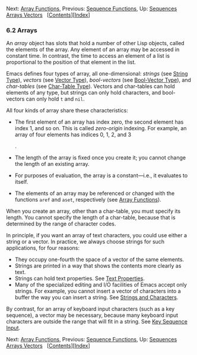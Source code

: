 <!-- This is the GNU Emacs Lisp Reference Manual
corresponding to Emacs version 27.2.

Copyright (C) 1990-1996, 1998-2021 Free Software Foundation,
Inc.

Permission is granted to copy, distribute and/or modify this document
under the terms of the GNU Free Documentation License, Version 1.3 or
any later version published by the Free Software Foundation; with the
Invariant Sections being "GNU General Public License," with the
Front-Cover Texts being "A GNU Manual," and with the Back-Cover
Texts as in (a) below.  A copy of the license is included in the
section entitled "GNU Free Documentation License."

(a) The FSF's Back-Cover Text is: "You have the freedom to copy and
modify this GNU manual.  Buying copies from the FSF supports it in
developing GNU and promoting software freedom." -->

<!-- Created by GNU Texinfo 6.7, http://www.gnu.org/software/texinfo/ -->

Next: [Array Functions](Array-Functions.html), Previous: [Sequence Functions](Sequence-Functions.html), Up: [Sequences Arrays Vectors](Sequences-Arrays-Vectors.html)   \[[Contents](index.html#SEC_Contents "Table of contents")]\[[Index](Index.html "Index")]

### 6.2 Arrays

An *array* object has slots that hold a number of other Lisp objects, called the elements of the array. Any element of an array may be accessed in constant time. In contrast, the time to access an element of a list is proportional to the position of that element in the list.

Emacs defines four types of array, all one-dimensional: *strings* (see [String Type](String-Type.html)), *vectors* (see [Vector Type](Vector-Type.html)), *bool-vectors* (see [Bool-Vector Type](Bool_002dVector-Type.html)), and *char-tables* (see [Char-Table Type](Char_002dTable-Type.html)). Vectors and char-tables can hold elements of any type, but strings can only hold characters, and bool-vectors can only hold `t` and `nil`.

All four kinds of array share these characteristics:

*   The first element of an array has index zero, the second element has index 1, and so on. This is called *zero-origin* indexing. For example, an array of four elements has indices 0, 1, 2, and 3

    <!-- /@w -->

    .

*   The length of the array is fixed once you create it; you cannot change the length of an existing array.

*   For purposes of evaluation, the array is a constant—i.e., it evaluates to itself.

*   The elements of an array may be referenced or changed with the functions `aref` and `aset`, respectively (see [Array Functions](Array-Functions.html)).

When you create an array, other than a char-table, you must specify its length. You cannot specify the length of a char-table, because that is determined by the range of character codes.

In principle, if you want an array of text characters, you could use either a string or a vector. In practice, we always choose strings for such applications, for four reasons:

*   They occupy one-fourth the space of a vector of the same elements.
*   Strings are printed in a way that shows the contents more clearly as text.
*   Strings can hold text properties. See [Text Properties](Text-Properties.html).
*   Many of the specialized editing and I/O facilities of Emacs accept only strings. For example, you cannot insert a vector of characters into a buffer the way you can insert a string. See [Strings and Characters](Strings-and-Characters.html).

By contrast, for an array of keyboard input characters (such as a key sequence), a vector may be necessary, because many keyboard input characters are outside the range that will fit in a string. See [Key Sequence Input](Key-Sequence-Input.html).

Next: [Array Functions](Array-Functions.html), Previous: [Sequence Functions](Sequence-Functions.html), Up: [Sequences Arrays Vectors](Sequences-Arrays-Vectors.html)   \[[Contents](index.html#SEC_Contents "Table of contents")]\[[Index](Index.html "Index")]
